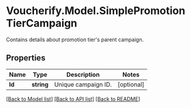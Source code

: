 # Voucherify.Model.SimplePromotionTierCampaign
Contains details about promotion tier's parent campaign.

## Properties

Name | Type | Description | Notes
------------ | ------------- | ------------- | -------------
**Id** | **string** | Unique campaign ID. | [optional] 

[[Back to Model list]](../README.md#documentation-for-models) [[Back to API list]](../README.md#documentation-for-api-endpoints) [[Back to README]](../README.md)

